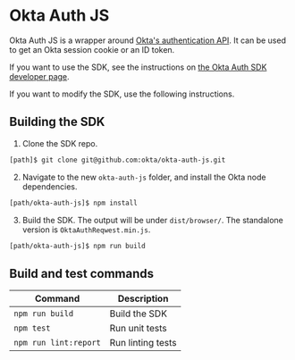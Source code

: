 # Okta Auth JS

Okta Auth JS is a wrapper around [Okta's authentication API](http://developer.okta.com/docs/api/resources/authn.html). It can be used to get an Okta session cookie or an ID token.

If you want to use the SDK, see the instructions on [the Okta Auth SDK developer page](http://developer.okta.com/docs/guides/okta_auth_sdk.html).

If you want to modify the SDK, use the following instructions.

## Building the SDK

1. Clone the SDK repo.
  ```bash
  [path]$ git clone git@github.com:okta/okta-auth-js.git
  ```

2. Navigate to the new `okta-auth-js` folder, and install the Okta node dependencies.

  ```bash
  [path/okta-auth-js]$ npm install
  ```

3. Build the SDK. The output will be under `dist/browser/`. The standalone version is `OktaAuthReqwest.min.js`.

  ```bash
  [path/okta-auth-js]$ npm run build
  ```

## Build and test commands

| Command | Description |
| --- | --- |
| `npm run build` | Build the SDK |
| `npm test` | Run unit tests |
| `npm run lint:report` | Run linting tests |